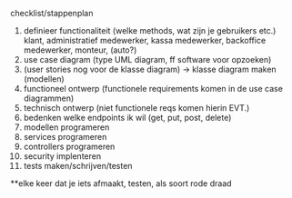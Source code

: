 checklist/stappenplan
1. definieer functionaliteit (welke methods, wat zijn je gebruikers etc.)
klant, administratief medewerker, kassa medewerker, backoffice medewerker, monteur, (auto?)
2. use case diagram (type UML diagram, ff software voor opzoeken)
3. (user stories nog voor de klasse diagram) -> klasse diagram maken (modellen)
4. functioneel ontwerp (functionele requirements komen in de use case diagrammen)
5. technisch ontwerp (niet functionele reqs komen hierin EVT.)
6. bedenken welke endpoints ik wil (get, put, post, delete)
7. modellen programeren 
8. services programeren
9. controllers programeren
10. security implenteren
11. tests maken/schrijven/testen

**elke keer dat je iets afmaakt, testen, als soort rode draad
